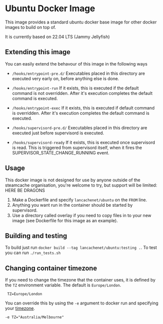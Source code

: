 # Ubuntu Docker Image

This image provides a standard ubuntu docker base image for other docker images to build on top of.

It is currently based on 22.04 LTS (Jammy Jellyfish)

## Extending this image

You can easily extend the behavour of this image in the following ways

* `/hooks/entrypoint-pre.d/`
  Executables placed in this directory are executed very early on, before anything else is done.

* `/hooks/entrypoint-run`
  If it exists, this is executed if the default command is not overridden. After it's execution completes the default command is executed.

* `/hooks/entrypoint-exec`
  If it exists, this is executed if default command is overridden. After it's execution completes the default command is executed.

* `/hooks/supervisord-pre.d/`
  Executables placed in this directory are executed just before supervisord is executed.

* `/hooks/supervisord-ready`
  If it exists, this is executed once supervisord is read. This is triggered from supervisord itself, when it fires the SUPERVISOR_STATE_CHANGE_RUNNING event.

## Usage

This docker image is not designed for use by anyone outside of the steamcache organisation, you're welcome to try, but support will be limited: HERE BE DRAGONS

1. Make a Dockerfile and specify `lancachenet/ubuntu` on the `FROM` line.
2. Anything you want run in the container should be started by supervisord.
3. Use a directory called overlay if you need to copy files in to your new image (see Dockerfile for this image as an example).

## Building and testing

To build just run `docker build --tag lancachenet/ubuntu:testing .`.
To test you can run `./run_tests.sh`

## Changing container timezone

If you need to change the timezone that the container uses, it is defined by the `TZ` environment variable. The default is `Europe/London`.

```
 TZ=Europe/London
```

You can override this by using the `-e` argument to docker run and specifying your [timezone](https://en.wikipedia.org/wiki/List_of_tz_database_time_zones).

```
-e TZ="Australia/Melbourne"
```

